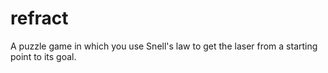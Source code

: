 # refract
A puzzle game in which you use Snell's law to get the laser from a starting point to its goal.
